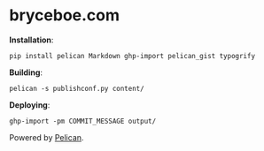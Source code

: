 # bryceboe.com

__Installation__:

    pip install pelican Markdown ghp-import pelican_gist typogrify

__Building__:

    pelican -s publishconf.py content/

__Deploying__:

    ghp-import -pm COMMIT_MESSAGE output/

Powered by [Pelican](http://blog.getpelican.com).
